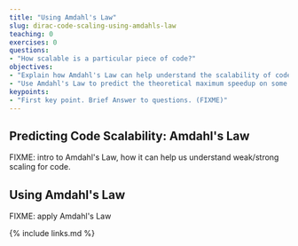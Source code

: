 ```yaml
---
title: "Using Amdahl's Law"
slug: dirac-code-scaling-using-amdahls-law
teaching: 0
exercises: 0
questions:
- "How scalable is a particular piece of code?"
objectives:
- "Explain how Amdahl's Law can help understand the scalability of code"
- "Use Amdahl's Law to predict the theoretical maximum speedup on some example code when using multiple processors"
keypoints:
- "First key point. Brief Answer to questions. (FIXME)"
---
```


## Predicting Code Scalability: Amdahl's Law

FIXME: intro to Amdahl's Law, how it can help us understand weak/strong scaling for code.

## Using Amdahl's Law

FIXME: apply Amdahl's Law 

{% include links.md %}
